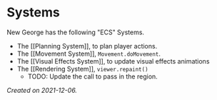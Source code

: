 # Systems

New George has the following "ECS" Systems.

- The [[Planning System]], to plan player actions.
- The [[Movement System]], `Movement.doMovement`.
- The [[Visual Effects System]], to update visual effects animations
- The [[Rendering System]], `viewer.repaint()`
	- TODO: Update the call to pass in the region.

_Created on 2021-12-06._